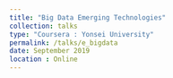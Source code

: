 ```yaml
---
title: "Big Data Emerging Technologies"
collection: talks
type: "Coursera : Yonsei University"
permalink: /talks/e_bigdata
date: September 2019
location : Online
---
```

